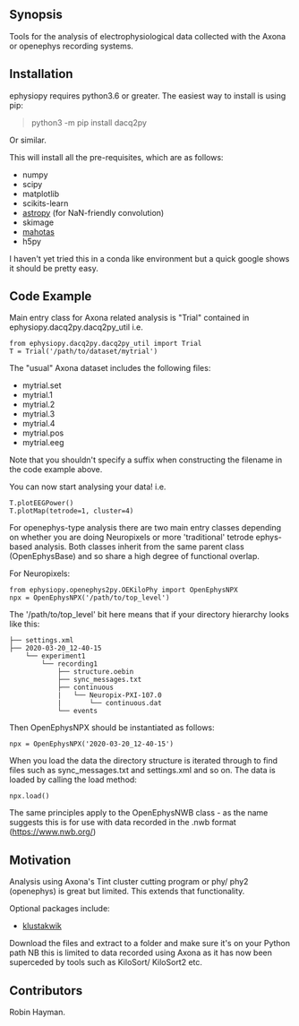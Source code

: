 ## Synopsis

Tools for the analysis of electrophysiological data collected with the Axona or openephys recording systems.

## Installation

ephysiopy requires python3.6 or greater. The easiest way to install is using pip:

> python3 -m pip install dacq2py

Or similar.

This will install all the pre-requisites, which are as follows:

* numpy
* scipy
* matplotlib
* scikits-learn
* [astropy](http://www.astropy.org/) (for NaN-friendly convolution)
* skimage
* [mahotas](http://mahotas.readthedocs.org/en/latest/)
* h5py

I haven't yet tried this in a conda like environment but a quick google shows it should be pretty easy.

## Code Example

Main entry class for Axona related analysis is "Trial" contained in ephysiopy.dacq2py.dacq2py_util i.e.

```
from ephysiopy.dacq2py.dacq2py_util import Trial
T = Trial('/path/to/dataset/mytrial')
```

The "usual" Axona dataset includes the following files:

* mytrial.set
* mytrial.1
* mytrial.2
* mytrial.3
* mytrial.4
* mytrial.pos
* mytrial.eeg

Note that you shouldn't specify a suffix when constructing the filename in the code example above.

You can now start analysing your data! i.e.

```
T.plotEEGPower()
T.plotMap(tetrode=1, cluster=4)
```

For openephys-type analysis there are two main entry classes depending on whether you are doing
Neuropixels or more 'traditional' tetrode ephys-based analysis. Both classes inherit from the same
parent class (OpenEphysBase) and so share a high degree of functional overlap.

For Neuropixels:

```
from ephysiopy.openephys2py.OEKiloPhy import OpenEphysNPX
npx = OpenEphysNPX('/path/to/top_level')
```

The '/path/to/top_level' bit here means that if your directory hierarchy looks like this:

```
├── settings.xml
├── 2020-03-20_12-40-15
    └── experiment1
        └── recording1
            ├── structure.oebin
            ├── sync_messages.txt
            ├── continuous
            |   └── Neuropix-PXI-107.0
            |       └── continuous.dat
            └── events

```

Then OpenEphysNPX should be instantiated as follows:

```
npx = OpenEphysNPX('2020-03-20_12-40-15')
```

When you load the data the directory structure is iterated through to find files such as sync_messages.txt and settings.xml and so on. The data is loaded by calling the load method:

```
npx.load()
```

The same principles apply to the OpenEphysNWB class - as the name suggests this is for use with data recorded in the .nwb format (https://www.nwb.org/)

## Motivation

Analysis using Axona's Tint cluster cutting program or phy/ phy2 (openephys) is great but limited. This extends that functionality.

Optional packages include:

* [klustakwik](https://github.com/klusta-team/klustakwik)

Download the files and extract to a folder and make sure it's on your Python path
NB this is limited to data recorded using Axona as it has now been superceded by tools such as KiloSort/ KiloSort2 etc.

## Contributors

Robin Hayman.
